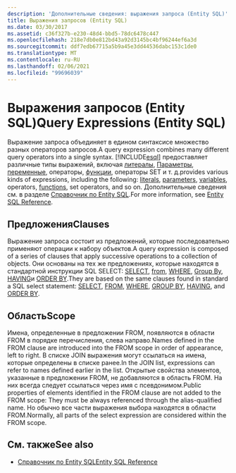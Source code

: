 ```yaml
---
description: 'Дополнительные сведения: выражения запроса (Entity SQL)'
title: Выражения запросов (Entity SQL)
ms.date: 03/30/2017
ms.assetid: c36f327b-e230-48d4-bbd5-78dc6478c447
ms.openlocfilehash: 218e7db0e812bd43a92d3145bc4bf96244ef6a3d
ms.sourcegitcommit: ddf7edb67715a5b9a45e3dd44536dabc153c1de0
ms.translationtype: MT
ms.contentlocale: ru-RU
ms.lasthandoff: 02/06/2021
ms.locfileid: "99696039"
---
```

# <a name="query-expressions-entity-sql"></a><span data-ttu-id="3b31c-103">Выражения запросов (Entity SQL)</span><span class="sxs-lookup"><span data-stu-id="3b31c-103">Query Expressions (Entity SQL)</span></span>

<span data-ttu-id="3b31c-104">Выражение запроса объединяет в едином синтаксисе множество разных операторов запросов.</span><span class="sxs-lookup"><span data-stu-id="3b31c-104">A query expression combines many different query operators into a single syntax.</span></span> [!INCLUDE[esql](../../../../../../includes/esql-md.md)] <span data-ttu-id="3b31c-105">предоставляет различные типы выражений, включая [литералы](literals-entity-sql.md), [Параметры](parameters-entity-sql.md), [переменные](variables-entity-sql.md), операторы, [функции](functions-entity-sql.md), операторы SET и т. д.</span><span class="sxs-lookup"><span data-stu-id="3b31c-105">provides various kinds of expressions, including the following: [literals](literals-entity-sql.md), [parameters](parameters-entity-sql.md), [variables](variables-entity-sql.md), operators, [functions](functions-entity-sql.md), set operators, and so on.</span></span> <span data-ttu-id="3b31c-106">Дополнительные сведения см. в разделе [Справочник по Entity SQL](entity-sql-reference.md).</span><span class="sxs-lookup"><span data-stu-id="3b31c-106">For more information, see [Entity SQL Reference](entity-sql-reference.md).</span></span>  
  
## <a name="clauses"></a><span data-ttu-id="3b31c-107">Предложения</span><span class="sxs-lookup"><span data-stu-id="3b31c-107">Clauses</span></span>  

 <span data-ttu-id="3b31c-108">Выражение запроса состоит из предложений, которые последовательно применяют операции к набору объектов.</span><span class="sxs-lookup"><span data-stu-id="3b31c-108">A query expression is composed of a series of clauses that apply successive operations to a collection of objects.</span></span> <span data-ttu-id="3b31c-109">Они основаны на тех же предложениях, которые находятся в стандартной инструкции SQL SELECT: [SELECT](select-entity-sql.md), [from](from-entity-sql.md), [WHERE](where-entity-sql.md), [Group By](group-by-entity-sql.md), [HAVING](having-entity-sql.md)и [ORDER BY](order-by-entity-sql.md).</span><span class="sxs-lookup"><span data-stu-id="3b31c-109">They are based on the same clauses found in standard a SQL select statement: [SELECT](select-entity-sql.md), [FROM](from-entity-sql.md), [WHERE](where-entity-sql.md), [GROUP BY](group-by-entity-sql.md), [HAVING](having-entity-sql.md), and [ORDER BY](order-by-entity-sql.md).</span></span>  
  
## <a name="scope"></a><span data-ttu-id="3b31c-110">Область</span><span class="sxs-lookup"><span data-stu-id="3b31c-110">Scope</span></span>  

 <span data-ttu-id="3b31c-111">Имена, определенные в предложении FROM, появляются в области FROM в порядке перечисления, слева направо.</span><span class="sxs-lookup"><span data-stu-id="3b31c-111">Names defined in the FROM clause are introduced into the FROM scope in order of appearance, left to right.</span></span> <span data-ttu-id="3b31c-112">В списке JOIN выражения могут ссылаться на имена, которые определены в списке ранее.</span><span class="sxs-lookup"><span data-stu-id="3b31c-112">In the JOIN list, expressions can refer to names defined earlier in the list.</span></span> <span data-ttu-id="3b31c-113">Открытые свойства элементов, указанные в предложении FROM, не добавляются в область FROM. На них всегда следует ссылаться через имя с псевдонимом.</span><span class="sxs-lookup"><span data-stu-id="3b31c-113">Public properties of elements identified in the FROM clause are not added to the FROM scope: They must be always referenced through the alias-qualified name.</span></span> <span data-ttu-id="3b31c-114">Но обычно все части выражения выбора находятся в области FROM.</span><span class="sxs-lookup"><span data-stu-id="3b31c-114">Normally, all parts of the select expression are considered within the FROM scope.</span></span>  
  
## <a name="see-also"></a><span data-ttu-id="3b31c-115">См. также</span><span class="sxs-lookup"><span data-stu-id="3b31c-115">See also</span></span>

- [<span data-ttu-id="3b31c-116">Справочник по Entity SQL</span><span class="sxs-lookup"><span data-stu-id="3b31c-116">Entity SQL Reference</span></span>](entity-sql-reference.md)
